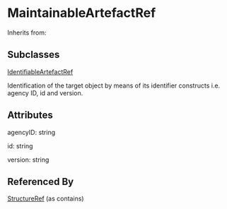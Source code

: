 
# MaintainableArtefactRef

Inherits from: [](..//.md)

## Subclasses

[IdentifiableArtefactRef](IdentifiableArtefactRef.md)



Identification of the target object by means of its identifier constructs i.e. agency ID, id and version.

## Attributes

agencyID: string

id: string

version: string





## Referenced By

[StructureRef](StructureRef.md) (as contains)


